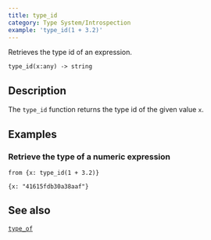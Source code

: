 ```yaml
---
title: type_id
category: Type System/Introspection
example: 'type_id(1 + 3.2)'
---
```

Retrieves the type id of an expression.

```tql
type_id(x:any) -> string
```

## Description

The `type_id` function returns the type id of the given value `x`.

## Examples

### Retrieve the type of a numeric expression

```tql
from {x: type_id(1 + 3.2)}
```

```tql
{x: "41615fdb30a38aaf"}
```

## See also

[`type_of`](/reference/functions/type_of)

